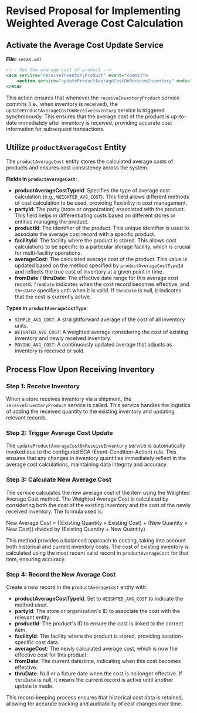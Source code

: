 # Revised Proposal for Implementing Weighted Average Cost Calculation

## Activate the Average Cost Update Service

**File:** `secas.xml`

```xml
<!-- Set the average cost of product -->
<eca service="receiveInventoryProduct" event="commit">
    <action service="updateProductAverageCostOnReceiveInventory" mode="sync"/>
</eca>
```

This action ensures that whenever the `receiveInventoryProduct` service commits (i.e., when inventory is received), the `updateProductAverageCostOnReceiveInventory` service is triggered synchronously. This ensures that the average cost of the product is up-to-date immediately after inventory is received, providing accurate cost information for subsequent transactions.

## Utilize `productAverageCost` Entity

The `productAverageCost` entity stores the calculated average costs of products and ensures cost consistency across the system.

**Fields in `productAverageCost`:**
- **productAverageCostTypeId**: Specifies the type of average cost calculation (e.g., `WEIGHTED_AVG_COST`). This field allows different methods of cost calculation to be used, providing flexibility in cost management.
- **partyId**: The party (store or organization) associated with the product. This field helps in differentiating costs based on different stores or entities managing the product.
- **productId**: The identifier of the product. This unique identifier is used to associate the average cost record with a specific product.
- **facilityId**: The facility where the product is stored. This allows cost calculations to be specific to a particular storage facility, which is crucial for multi-facility operations.
- **averageCost**: The calculated average cost of the product. This value is updated based on the method specified by `productAverageCostTypeId` and reflects the true cost of inventory at a given point in time.
- **fromDate** / **thruDate**: The effective date range for this average cost record. `fromDate` indicates when the cost record becomes effective, and `thruDate` specifies until when it is valid. If `thruDate` is null, it indicates that the cost is currently active.

**Types in `productAverageCostType`:**
- `SIMPLE_AVG_COST`: A straightforward average of the cost of all inventory units.
- `WEIGHTED_AVG_COST`: A weighted average considering the cost of existing inventory and newly received inventory.
- `MOVING_AVG_COST`: A continuously updated average that adjusts as inventory is received or sold.

## Process Flow Upon Receiving Inventory

### Step 1: Receive Inventory
When a store receives inventory via a shipment, the `receiveInventoryProduct` service is called. This service handles the logistics of adding the received quantity to the existing inventory and updating relevant records.

### Step 2: Trigger Average Cost Update
The `updateProductAverageCostOnReceiveInventory` service is automatically invoked due to the configured ECA (Event-Condition-Action) rule. This ensures that any changes in inventory quantities immediately reflect in the average cost calculations, maintaining data integrity and accuracy.

### Step 3: Calculate New Average Cost
The service calculates the new average cost of the item using the Weighted Average Cost method. The Weighted Average Cost is calculated by considering both the cost of the existing inventory and the cost of the newly received inventory. The formula used is:

New Average Cost = 
((Existing Quantity × Existing Cost) + (New Quantity × New Cost)) 
divided by 
(Existing Quantity + New Quantity)

This method provides a balanced approach to costing, taking into account both historical and current inventory costs. The cost of existing inventory is calculated using the most recent valid record in `productAverageCost` for that item, ensuring accuracy.

### Step 4: Record the New Average Cost
Create a new record in the `productAverageCost` entity with:
- **productAverageCostTypeId**: Set to `WEIGHTED_AVG_COST` to indicate the method used.
- **partyId**: The store or organization's ID to associate the cost with the relevant entity.
- **productId**: The product's ID to ensure the cost is linked to the correct item.
- **facilityId**: The facility where the product is stored, providing location-specific cost data.
- **averageCost**: The newly calculated average cost, which is now the effective cost for this product.
- **fromDate**: The current date/time, indicating when this cost becomes effective.
- **thruDate**: Null or a future date when the cost is no longer effective. If `thruDate` is null, it means the current record is active until another update is made.

This record-keeping process ensures that historical cost data is retained, allowing for accurate tracking and auditability of cost changes over time.
